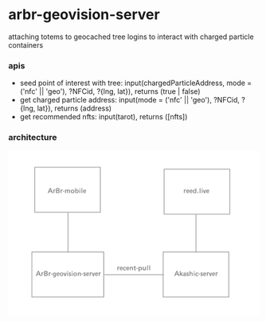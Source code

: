 # arbr-geovision-server
attaching totems to geocached tree logins to interact with charged particle containers

### apis
- seed point of interest with tree: input(chargedParticleAddress, mode = ('nfc' || 'geo'), ?NFCid, ?{lng, lat}), returns (true | false)
- get charged particle address: input(mode = ('nfc' || 'geo'), ?NFCid, ?{lng, lat}), returns (address)
- get recommended nfts: input(tarot), returns ([nfts])

### architecture 
![arch.png](./arch.png)
